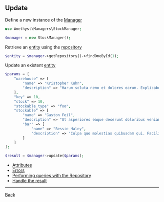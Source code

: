 ## Update 

Define a new instance of the [Manager](manager.md)

```php
use Amethyst\Managers\StockManager;

$manager = new StockManager();
```

Retrieve an [entity](model.md) using the [repository](repository.md)


```php
$entity = $manager->getRepository()->findOneById(1);
```

Update an existent [entity](model.md)

```php
$params = [
    "warehouse" => [
        "name" => "Kristopher Kuhn",
        "description" => "Harum soluta nemo et dolores earum. Explicabo quisquam ut eos debitis. Possimus id et distinctio consequatur fugit deleniti. Aut autem nisi iure ut velit."
    ],
    "key" => 10,
    "stock" => 10,
    "stockable_type" => "foo",
    "stockable" => [
        "name" => "Gaston Feil",
        "description" => "Ut asperiores eaque deserunt doloribus veniam doloremque aut. Soluta nihil eos asperiores pariatur cum illo eos. Ea corporis a qui impedit nesciunt.",
        "bar" => [
            "name" => "Bessie Haley",
            "description" => "Culpa quo molestias quibusdam qui. Facilis et quidem tenetur harum. Est voluptatem quis ut eos non voluptas sit. Eos voluptatem cumque exercitationem ipsum et."
        ]
    ]
];

$result = $manager->update($params);
```

* [Attributes](attributes.md)
* [Errors](errors.md)
* [Performing queries with the Repository](repository.md)
* [Handle the result](result.md)

---
[Back](index.md)
